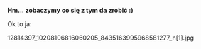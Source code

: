 __Hm... zobaczymy co się z tym da zrobić :)__

Ok to ja:

12814397_10208106816060205_8435163995968581277_n[1].jpg
